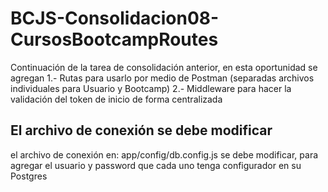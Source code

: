 # BCJS-Consolidacion08-CursosBootcampRoutes
Continuación de la tarea de consolidación anterior, en esta oportunidad se agregan
1.- Rutas para usarlo por medio de Postman (separadas archivos individuales para Usuario y Bootcamp)
2.- Middleware para hacer la validación del token de inicio de forma centralizada

## El archivo de conexión se debe modificar
el archivo de conexión en: app/config/db.config.js se debe modificar, para agregar el usuario y password que cada uno tenga configurador en su Postgres
